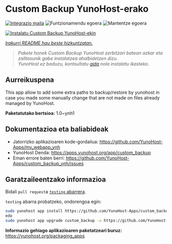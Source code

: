 <!--
Ohart ongi: README hau automatikoki sortu da <https://github.com/YunoHost/apps/tree/master/tools/readme_generator>ri esker
EZ editatu eskuz.
-->

# Custom Backup YunoHost-erako

[![Integrazio maila](https://dash.yunohost.org/integration/custom_backup.svg)](https://ci-apps.yunohost.org/ci/apps/custom_backup/) ![Funtzionamendu egoera](https://ci-apps.yunohost.org/ci/badges/custom_backup.status.svg) ![Mantentze egoera](https://ci-apps.yunohost.org/ci/badges/custom_backup.maintain.svg)

[![Instalatu Custom Backup YunoHost-ekin](https://install-app.yunohost.org/install-with-yunohost.svg)](https://install-app.yunohost.org/?app=custom_backup)

*[Irakurri README hau beste hizkuntzatan.](./ALL_README.md)*

> *Pakete honek Custom Backup YunoHost zerbitzari batean azkar eta zailtasunik gabe instalatzea ahalbidetzen dizu.*  
> *YunoHost ez baduzu, kontsultatu [gida](https://yunohost.org/install) nola instalatu ikasteko.*

## Aurreikuspena

This app allow to add some extra paths to backup/restore by yunohost in case you made some manually change that are not made on files already managed by YunoHost. 


**Paketatutako bertsioa:** 1.0~ynh1
## Dokumentazioa eta baliabideak

- Jatorrizko aplikazioaren kode-gordailua: <https://github.com/YunoHost-Apps/my_webapp_ynh>
- YunoHost Denda: <https://apps.yunohost.org/app/custom_backup>
- Eman errore baten berri: <https://github.com/YunoHost-Apps/custom_backup_ynh/issues>

## Garatzaileentzako informazioa

Bidali `pull request`a [`testing` abarrera](https://github.com/YunoHost-Apps/custom_backup_ynh/tree/testing).

`testing` abarra probatzeko, ondorengoa egin:

```bash
sudo yunohost app install https://github.com/YunoHost-Apps/custom_backup_ynh/tree/testing --debug
edo
sudo yunohost app upgrade custom_backup -u https://github.com/YunoHost-Apps/custom_backup_ynh/tree/testing --debug
```

**Informazio gehiago aplikazioaren paketatzeari buruz:** <https://yunohost.org/packaging_apps>
